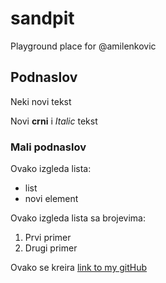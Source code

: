 # sandpit
Playground place for @amilenkovic
## Podnaslov
Neki novi tekst

Novi **crni** i _Italic_ tekst

### Mali podnaslov

Ovako izgleda lista:

- list
- novi element

Ovako izgleda lista sa brojevima:
1. Prvi primer
2. Drugi primer

Ovako se kreira [link to my gitHub](https://amilenkovic.github.io/)

